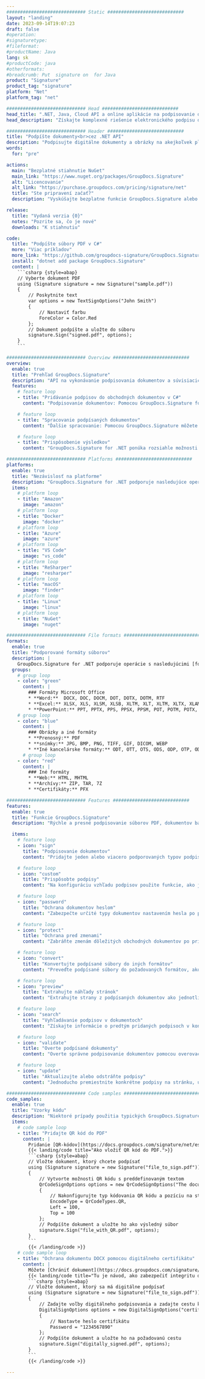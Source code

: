 ```yaml
---
############################# Static ############################
layout: "landing"
date: 2023-09-14T19:07:23
draft: false
#operation: 
#signaturetype: 
#fileformat: 
#productName: Java
lang: sk
#productCode: java
#otherformats: 
#breadcrumb: Put  signature on  for Java
product: "Signature"
product_tag: "signature"
platform: "Net"
platform_tag: "net"

############################# Head ############################
head_title: ".NET, Java, Cloud API a online aplikácie na podpisovanie dokumentov"
head_description: "Získajte komplexné riešenie elektronického podpisu dokumentov pre .NET, Java a cloudové aplikácie. Podpíšte bežné formáty dokumentov online pomocou jednoduchej funkcie drag and drop"

############################# Header ############################
title: "Podpíšte dokumenty<br>cez .NET API"
description: "Podpisujte digitálne dokumenty a obrázky na akejkoľvek platforme pomocou našich flexibilných rozhraní API a riešení založených na aplikáciách pre programátorov a koncových používateľov."
words:
  for: "pre"

actions:
  main: "Bezplatné stiahnutie NuGet"
  main_link: "https://www.nuget.org/packages/GroupDocs.Signature"
  alt: "Licencovanie"
  alt_link: "https://purchase.groupdocs.com/pricing/signature/net"
  title: "Ste pripravení začať?"
  description: "Vyskúšajte bezplatne funkcie GroupDocs.Signature alebo požiadajte o licenciu"

release:
  title: "Vydaná verzia {0}"
  notes: "Pozrite sa, čo je nové"
  downloads: "K stiahnutiu"

code:
  title: "Podpíšte súbory PDF v C#"
  more: "Viac príkladov"
  more_link: "https://github.com/groupdocs-signature/GroupDocs.Signature-for-.NET"
  install: "dotnet add package GroupDocs.Signature"
  content: |
    ```csharp {style=abap}   
    // Vyberte dokument PDF
    using (Signature signature = new Signature("sample.pdf"))
    {
        // Poskytnite text
        var options = new TextSignOptions("John Smith")
        {
            // Nastaviť farbu
            ForeColor = Color.Red
        };
        // Dokument podpíšte a uložte do súboru
        signature.Sign("signed.pdf", options);
    }
    ```

############################# Overview ############################
overview:
  enable: true
  title: "Prehľad GroupDocs.Signature"
  description: "API na vykonávanie podpisovania dokumentov a súvisiacich operácií v aplikáciách .NET"
  features:
    # feature loop
    - title: "Pridávanie podpisov do obchodných dokumentov v C#"
      content: "Podpisovanie dokumentov: Pomocou GroupDocs.Signature for .NET môžete do dokumentov PDF a balíka Office pridávať rôzne typy podpisov, ako sú text, obrázky, čiarové kódy a digitálne certifikáty. Toto rozhranie API vám umožňuje podpisovať dokumenty takmer akýmkoľvek typom údajov vrátane skrytých metadát."

    # feature loop
    - title: "Spracovanie podpísaných dokumentov"
      content: "Ďalšie spracovanie: Pomocou GroupDocs.Signature môžete vykonávať výkonné operácie s podpísanými dokumentmi. To zahŕňa vyhľadávanie existujúcich podpisov v obchodných dokumentoch a ich overovanie pomocou špecifických kritérií. Okrem toho môžete prostredníctvom tohto rozhrania .NET API získať informácie o dokumente a zobraziť náhľad stránok."

    # feature loop
    - title: "Prispôsobenie výsledkov"
      content: "GroupDocs.Signature for .NET ponúka rozsiahle možnosti prispôsobenia. Podpisy môžete presne umiestniť kdekoľvek na stránke dokumentu a upraviť ich vzhľad pomocou rôznych nastavení. Okrem toho toto API podporuje ukladanie spracovaných dokumentov v širokej škále podporovaných formátov."

############################# Platforms ############################
platforms:
  enable: true
  title: "Nezávislosť na platforme"
  description: "GroupDocs.Signature for .NET podporuje nasledujúce operačné systémy, rámce a správcov balíkov"
  items:
    # platform loop
    - title: "Amazon"
      image: "amazon"
    # platform loop
    - title: "Docker"
      image: "docker"
    # platform loop
    - title: "Azure"
      image: "azure"
    # platform loop
    - title: "VS Code"
      image: "vs_code"
    # platform loop
    - title: "ReSharper"
      image: "resharper"
    # platform loop
    - title: "macOS"
      image: "finder"
    # platform loop
    - title: "Linux"
      image: "linux"
    # platform loop
    - title: "NuGet"
      image: "nuget"

############################# File formats ############################
formats:
  enable: true
  title: "Podporované formáty súborov"
  description: |
    GroupDocs.Signature for .NET podporuje operácie s nasledujúcimi [formátmi súborov](https://docs.groupdocs.com/signature/net/supported-document-formats/).
  groups:
    # group loop
    - color: "green"
      content: |
        ### Formáty Microsoft Office
        * **Word:**  DOCX, DOC, DOCM, DOT, DOTX, DOTM, RTF
        * **Excel:** XLSX, XLS, XLSM, XLSB, XLTM, XLT, XLTM, XLTX, XLAM, SXC, SpreadsheetML
        * **PowerPoint:** PPT, PPTX, PPS, PPSX, PPSM, POT, POTM, POTX, PPTM
    # group loop
    - color: "blue"
      content: |
        ### Obrázky a iné formáty
        * **Prenosný:** PDF
        * **snímky:** JPG, BMP, PNG, TIFF, GIF, DICOM, WEBP
        * **Iné kancelárske formáty:** ODT, OTT, OTS, ODS, ODP, OTP, ODG
      # group loop
    - color: "red"
      content: |
        ### Iné formáty
        * **Web:** HTML, MHTML
        * **Archívy:** ZIP, TAR, 7Z
        * **Certifikáty:** PFX

############################# Features ############################
features:
  enable: true
  title: "Funkcie GroupDocs.Signature"
  description: "Rýchle a presné podpisovanie súborov PDF, dokumentov balíka Office a obrázkov"

  items:
    # feature loop
    - icon: "sign"
      title: "Podpisovanie dokumentov"
      content: "Pridajte jeden alebo viacero podporovaných typov podpisov presne na ľubovoľné miesto v obchodných dokumentoch."

    # feature loop
    - icon: "custom"
      title: "Prispôsobte podpisy"
      content: "Na konfiguráciu vzhľadu podpisov použite funkcie, ako je farba, písmo, orámovanie, otočenie atď."

    # feature loop
    - icon: "password"
      title: "Ochrana dokumentov heslom"
      content: "Zabezpečte určité typy dokumentov nastavením hesla po podpísaní."

    # feature loop
    - icon: "protect"
      title: "Ochrana pred zmenami"
      content: "Zabráňte zmenám dôležitých obchodných dokumentov po pripojení podpisu pomocou digitálneho certifikátu."

    # feature loop
    - icon: "convert"
      title: "Konvertujte podpísané súbory do iných formátov"
      content: "Preveďte podpísané súbory do požadovaných formátov, ako je napríklad uloženie dokumentu programu Word vo formáte PDF."

    # feature loop
    - icon: "preview"
      title: "Extrahujte náhľady stránok"
      content: "Extrahujte strany z podpísaných dokumentov ako jednotlivé obrázky pre budúce spracovanie."

    # feature loop
    - icon: "search"
      title: "Vyhľadávanie podpisov v dokumentoch"
      content: "Získajte informácie o predtým pridaných podpisoch v konkrétnych dokumentoch."

    # feature loop
    - icon: "validate"
      title: "Overte podpísané dokumenty"
      content: "Overte správne podpisovanie dokumentov pomocou overovacích funkcií."

    # feature loop
    - icon: "update"
      title: "Aktualizujte alebo odstráňte podpisy"
      content: "Jednoducho premiestnite konkrétne podpisy na stránku, upravte ich text alebo ich bez problémov odstráňte."

############################# Code samples ############################
code_samples:
  enable: true
  title: "Vzorky kódu"
  description: "Niektoré prípady použitia typických GroupDocs.Signature pre operácie .NET"
  items:
    # code sample loop
    - title: "Pridajte QR kód do PDF"
      content: |
        Pridanie [QR-kódov](https://docs.groupdocs.com/signature/net/esign-document-with-qr-code-signature/) na konkrétne stránky dokumentov PDF môže zlepšiť obchodné procesy. Nižšie je uvedený príklad, ako pridať QR kód pomocou GroupDocs.Signature.
        {{< landing/code title="Ako vložiť QR kód do PDF.">}}
        ```csharp {style=abap}
        // Vložte dokument, ktorý chcete podpísať
        using (Signature signature = new Signature("file_to_sign.pdf"))
        {
            // Vytvorte možnosti QR kódu s preddefinovaným textom
            QrCodeSignOptions options = new QrCodeSignOptions("The document is approved by John Smith")
            {
                // Nakonfigurujte typ kódovania QR kódu a pozíciu na stránke
                EncodeType = QrCodeTypes.QR,
                Left = 100,
                Top = 100
            };
            // Podpíšte dokument a uložte ho ako výsledný súbor
            signature.Sign("file_with_QR.pdf", options);
        }
        ```
        {{< /landing/code >}}
    # code sample loop
    - title: "Ochrana dokumentu DOCX pomocou digitálneho certifikátu"
      content: |
        Môžete [Chrániť dokument](https://docs.groupdocs.com/signature/net/esign-document-with-digital-signature/) pomocou osobných alebo firemných podpisov uložených ako digitálne certifikáty. Takto chránené dokumenty nie je možné upravovať bez toho, aby došlo k znehodnoteniu podpisu.
        {{< landing/code title="Tu je návod, ako zabezpečiť integritu dokumentu.">}}
        ```csharp {style=abap}   
        // Vložte dokument, ktorý sa má digitálne podpísať
        using (Signature signature = new Signature("file_to_sign.pdf"))
        {
            // Zadajte voľby digitálneho podpisovania a zadajte cestu k súboru certifikátu
            DigitalSignOptions options = new DigitalSignOptions("certificate.pfx")
            {
                // Nastavte heslo certifikátu
                Password = "1234567890"
            };
            // Podpíšte dokument a uložte ho na požadovanú cestu
            signature.Sign("digitally_signed.pdf", options);
        }
        ```
        {{< /landing/code >}}

---
```

